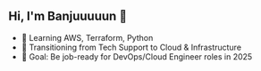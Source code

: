 ## Hi, I'm Banjuuuuun 👋

- 🌱 Learning AWS, Terraform, Python
- 🔧 Transitioning from Tech Support to Cloud & Infrastructure
- 🎯 Goal: Be job-ready for DevOps/Cloud Engineer roles in 2025
